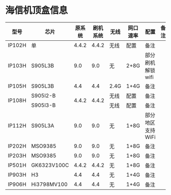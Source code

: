 <!DOCTYPE html>
<html lang="en">
<body>
    <h1>海信机顶盒信息</h1>
    <table>
        <thead>
            <tr>
                <th>型号</th>
                <th>芯片</th>
                <th>原系统</th>
                <th>刷机系统</th>
                <th>无线</th>
                <th>网口速率</th>
                <th>配置</th>
                <th>备注</th>
            </tr>
        </thead>
        <tbody>
             <tr>
                <td>IP102H</td>
                <td>单</td>
                <td>4.4.2</td>
                <td>4.4.2</td>
                <td>无线</td>
                <td>配置</td>
                <td>备注</td>
            </tr>
            <tr>
                <td>IP103H</td>
                <td>S905L3B</td>
                <td>9.0</td>
                <td>9.0</td>
                <td>无</td>
                <td>2+8G</td>
                <td>部分刷机解锁wifi</td>
            </tr>
            <tr>
                <td>IP105H</td>
                <td>S905L3B</td>
                <td>4.4</td>
                <td>4.4</td>
                <td>2.4G</td>
                <td>1+4G</td>
                <td>备注</td>
            </tr>
            <tr>
                <td rowspan="2">IP108H</td>
                <td>S905l2-B</td>
                <td rowspan="2">4.4.2</td>
                <td rowspan="2">4.4.2</td>
                <td>无线</td>
                <td>配置</td>
                <td>备注</td>
            </tr>
            <tr>
                <td>S905l3-B</td>
                <td>无线</td>
                <td>配置</td>
                <td>备注</td>
            </tr>
            <tr>
                <td>IP112H</td>
                <td>S905L3A</td>
                <td>9.0</td>
                <td>9.0</td>
                <td>无</td>
                <td>1+8G</td>
                <td>部分地区支持WiFi</td>
            </tr>
            <tr>
                <td>IP202H</td>
                <td>MSO9385</td>
                <td>9.0</td>
                <td>9.0</td>
                <td>无</td>
                <td>1+8G</td>
                <td>备注</td>
            </tr>
            <tr>
                <td>IP203H</td>
                <td>MSO9385</td>
                <td>9.0</td>
                <td>9.0</td>
                <td>无</td>
                <td>1+8G</td>
                <td>备注</td>
            </tr>
            <tr>
                <td>IP501H</td>
                <td>GK6323V100C</td>
                <td>4.4.2</td>
                <td>4.4.2</td>
                <td>无</td>
                <td>1+8G</td>
                <td>备注</td>
            </tr>
            <tr>
                <td>IP903H</td>
                <td>H3</td>
                <td>4.4</td>
                <td>4.4</td>
                <td>无</td>
                <td>1+4G</td>
                <td>备注</td>
            </tr>
            <tr>
                <td>IP906H</td>
                <td>Hi3798MV100</td>
                <td>4.4</td>
                <td>4.4</td>
                <td>无</td>
                <td>1+4G</td>
                <td>备注</td>
            </tr>
        </tbody>
    </table>
</body>
</html>
